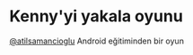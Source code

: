 # Kenny'yi yakala oyunu 
 [@atilsamancioglu](https://github.com/atilsamancioglu) Android eğitiminden bir oyun

